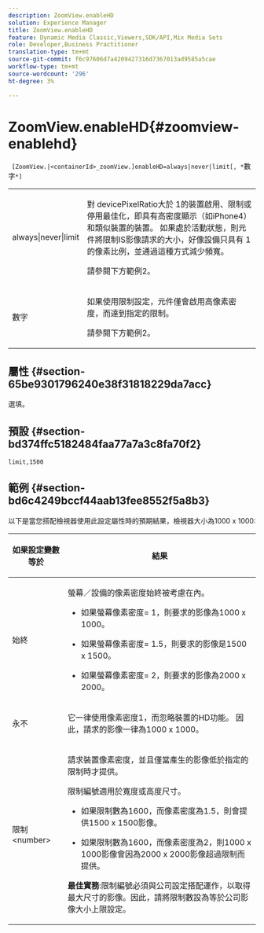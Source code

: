 ```yaml
---
description: ZoomView.enableHD
solution: Experience Manager
title: ZoomView.enableHD
feature: Dynamic Media Classic,Viewers,SDK/API,Mix Media Sets
role: Developer,Business Practitioner
translation-type: tm+mt
source-git-commit: f6c97606d7a4209427316d7367013ad9585a5cae
workflow-type: tm+mt
source-wordcount: '296'
ht-degree: 3%

---
```



# ZoomView.enableHD{#zoomview-enablehd}

` [ZoomView.|<containerId>_zoomView.]enableHD=always|never|limit[, *`數字`*]`

<table id="table_0BEA0B5FFDF64E5594B534B2A87A6D88"> 
 <tbody> 
  <tr> 
   <td colname="col1"> <p> <span class="codeph"> always|never|limit</span> </p> </td> 
   <td colname="col2"> <p> 對<span class="codeph"> devicePixelRatio</span>大於<span class="codeph"> 1</span>的裝置啟用、限制或停用最佳化，即具有高密度顯示（如iPhone4）和類似裝置的裝置。 如果處於活動狀態，則元件將限制IS影像請求的大小，好像設備只具有<span class="codeph"> 1</span>的像素比例，並通過這種方式減少頻寬。 </p> <p>請參閱下方範例2。 </p> </td> 
  </tr> 
  <tr> 
   <td colname="col1"> <p> <span class="codeph"><span class="varname"> 數字</span></span> </p> </td> 
   <td colname="col2"> <p> 如果使用限制設定，元件僅會啟用高像素密度，而達到指定的限制。 </p> <p>請參閱下方範例2。 </p> </td> 
  </tr> 
 </tbody> 
</table>

## 屬性 {#section-65be9301796240e38f31818229da7acc}

選填。

## 預設 {#section-bd374ffc5182484faa77a7a3c8fa70f2}

`limit,1500`

## 範例 {#section-bd6c4249bccf44aab13fee8552f5a8b3}

以下是當您搭配檢視器使用此設定屬性時的預期結果，檢視器大小為1000 x 1000:

<table id="table_F97FEDA0EE1B4EF6AC9FF9060548ACA4"> 
 <thead> 
  <tr> 
   <th colname="col1" class="entry"> <p>如果設定變數等於 </p> </th> 
   <th colname="col2" class="entry"> <p>結果 </p> </th> 
  </tr>
 </thead>
 <tbody> 
  <tr> 
   <td colname="col1"> <p><span class="codeph"> 始終</span> </p> </td> 
   <td colname="col2"> <p>螢幕／設備的像素密度始終被考慮在內。 </p> <p> 
     <ul id="ul_D8F31FDFCDB74B75A3B1BFBEE33AF2E2"> 
      <li id="li_8A1C6DCCE10545349C73029729211BB2"> <p>如果螢幕像素密度= 1，則要求的影像為1000 x 1000。 </p> </li> 
      <li id="li_884156A34AC64B4E9B3ACC4C25EB710F"> <p>如果螢幕像素密度= 1.5，則要求的影像是1500 x 1500。 </p> </li> 
      <li id="li_7EC699284A7F4E679E512C3DA8B5454F"> <p>如果螢幕像素密度= 2，則要求的影像為2000 x 2000。 </p> </li> 
     </ul> </p> </td> 
  </tr> 
  <tr> 
   <td colname="col1"> <p><span class="codeph"> 永不</span> </p> </td> 
   <td colname="col2"> <p>它一律使用像素密度1，而忽略裝置的HD功能。 因此，請求的影像一律為1000 x 1000。 </p> </td> 
  </tr> 
  <tr> 
   <td colname="col1"> <p><span class="codeph"> 限制&lt;number&gt;</span> </p> </td> 
   <td colname="col2"> <p>請求裝置像素密度，並且僅當產生的影像低於指定的限制時才提供。 </p> <p>限制編號適用於寬度或高度尺寸。 </p> <p> 
     <ul id="ul_CEC06B2280164951BA1A0ADED99E8050"> 
      <li id="li_CA7A0980ACC54690A4F212DF53E2DC8A"> <p>如果限制數為1600，而像素密度為1.5，則會提供1500 x 1500影像。 </p> </li> 
      <li id="li_A4AAD7FBFA0347B082789511CA6768A5"> <p>如果限制數為1600，而像素密度為2，則1000 x 1000影像會因為2000 x 2000影像超過限制而提供。 </p> </li> 
     </ul> </p> <p><b>最佳實務</b>:限制編號必須與公司設定搭配運作，以取得最大尺寸的影像。因此，請將限制數設為等於公司影像大小上限設定。 </p> </td> 
  </tr> 
 </tbody> 
</table>

